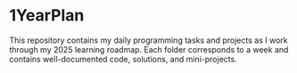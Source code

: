 # 1YearPlan
This repository contains my daily programming tasks and projects as I work through my 2025 learning roadmap. Each folder corresponds to a week and contains well-documented code, solutions, and mini-projects.
